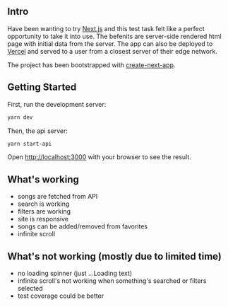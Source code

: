 ## Intro

Have been wanting to try [Next.js](https://nextjs.org/) and this test task felt like a perfect opportunity to take it into use. The befenits are server-side rendered html page with initial data from the server. The app can also be deployed to [Vercel](https://vercel.com) and served to a user from a closest server of their edge network.

The project has been bootstrapped with [create-next-app](https://github.com/vercel/next.js/tree/canary/packages/create-next-app).

## Getting Started

First, run the development server:

```bash
yarn dev
```

Then, the api server:

```bash
yarn start-api
```

Open [http://localhost:3000](http://localhost:3000) with your browser to see the result.

## What's working

- songs are fetched from API
- search is working
- filters are working
- site is responsive
- songs can be added/removed from favorites
- infinite scroll

## What's not working (mostly due to limited time)

- no loading spinner (just ...Loading text)
- infinite scroll's not working when something's searched or filters selected
- test coverage could be better
